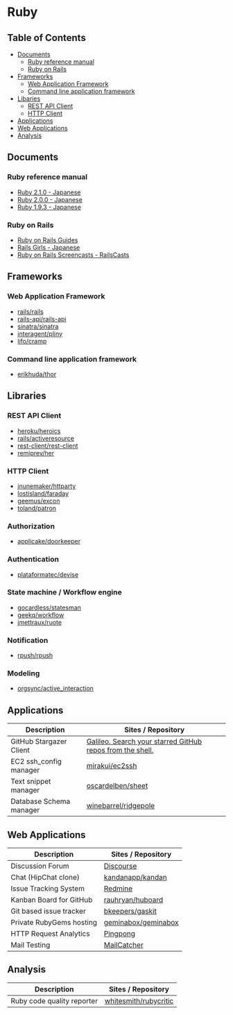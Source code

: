 Ruby
================================================================================


Table of Contents
--------------------------------------------------------------------------------

- [Documents](#documents)
    - [Ruby reference manual](#ruby-reference-manual)
    - [Ruby on Rails](#ruby-on-rails)
- [Frameworks](#frameworks)
    - [Web Application Framework](#web-application-framework)
    - [Command line application framework](#command-line-application-framework)
- [Libaries](#libraries)
    - [REST API Client](#rest-api-client)
    - [HTTP Client](#http-client)
- [Applications](#applications)
- [Web Applications](#web-applications)
- [Analysis](#analysis)


Documents
--------------------------------------------------------------------------------

### Ruby reference manual

- [Ruby 2.1.0 - Japanese](http://docs.ruby-lang.org/ja/2.1.0/doc/index.html)
- [Ruby 2.0.0 - Japanese](http://docs.ruby-lang.org/ja/2.0.0/doc/index.html)
- [Ruby 1.9.3 - Japanese](http://docs.ruby-lang.org/ja/1.9.3/doc/index.html)


### Ruby on Rails

- [Ruby on Rails Guides](http://guides.rubyonrails.org/)
- [Rails Girls - Japanese](http://railsgirls.jp/)
- [Ruby on Rails Screencasts - RailsCasts](http://railscasts.com/)


Frameworks
--------------------------------------------------------------------------------

### Web Application Framework

- [rails/rails](https://github.com/rails/rails)
- [rails-api/rails-api](https://github.com/rails-api/rails-api)
- [sinatra/sinatra](https://github.com/sinatra/sinatra)
- [interagent/pliny](https://github.com/interagent/pliny)
- [lifo/cramp](https://github.com/lifo/cramp)


### Command line application framework

- [erikhuda/thor](https://github.com/erikhuda/thor)


Libraries
--------------------------------------------------------------------------------

### REST API Client

- [heroku/heroics](https://github.com/heroku/heroics)
- [rails/activeresource](https://github.com/rails/activeresource)
- [rest-client/rest-client](https://github.com/rest-client/rest-client)
- [remiprev/her](https://github.com/remiprev/her)


### HTTP Client

- [jnunemaker/httparty](https://github.com/jnunemaker/httparty)
- [lostisland/faraday](https://github.com/lostisland/faraday)
- [geemus/excon](https://github.com/geemus/excon)
- [toland/patron](https://github.com/toland/patron)


### Authorization

- [applicake/doorkeeper](https://github.com/applicake/doorkeeper)


### Authentication

- [plataformatec/devise](https://github.com/plataformatec/devise)

### State machine / Workflow engine

- [gocardless/statesman](https://github.com/gocardless/statesman)
- [geekq/workflow](https://github.com/geekq/workflow)
- [jmettraux/ruote](https://github.com/jmettraux/ruote)


### Notification

- [rpush/rpush](https://github.com/rpush/rpush)


### Modeling

- [orgsync/active_interaction](https://github.com/orgsync/active_interaction)


Applications
--------------------------------------------------------------------------------

Description              | Sites / Repository
------------------------ | -----------------------------------------------------
GitHub Stargazer Client  | [Galileo. Search your starred GitHub repos from the shell.](http://jacksongariety.github.io/Galileo/)
EC2 ssh_config manager   | [mirakui/ec2ssh](https://github.com/mirakui/ec2ssh)
Text snippet manager     | [oscardelben/sheet](https://github.com/oscardelben/sheet)
Database Schema manager  | [winebarrel/ridgepole](https://github.com/winebarrel/ridgepole)


Web Applications
--------------------------------------------------------------------------------

Description              | Sites / Repository
------------------------ | -----------------------------------------------------
Discussion Forum         | [Discourse](http://www.discourse.org/)
Chat (HipChat clone)     | [kandanapp/kandan](https://github.com/kandanapp/kandan)
Issue Tracking System    | [Redmine](http://www.redmine.org/)
Kanban Board for GitHub  | [rauhryan/huboard](https://github.com/rauhryan/huboard)
Git based issue tracker  | [bkeepers/gaskit](https://github.com/bkeepers/gaskit)
Private RubyGems hosting | [geminabox/geminabox](https://github.com/geminabox/geminabox)
HTTP Request Analytics   | [Pingpong](http://pingpong.sh)
Mail Testing             | [MailCatcher](http://mailcatcher.me)


Analysis
--------------------------------------------------------------------------------

Description                | Sites / Repository
-------------------------- | ---------------------------------------------------
Ruby code quality reporter | [whitesmith/rubycritic](https://github.com/whitesmith/rubycritic)

